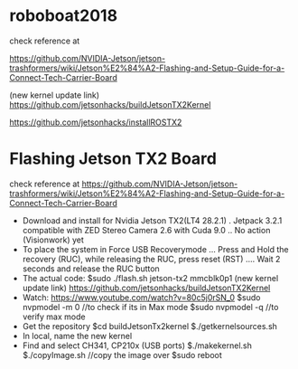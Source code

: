 # roboboat2018

check reference at

https://github.com/NVIDIA-Jetson/jetson-trashformers/wiki/Jetson%E2%84%A2-Flashing-and-Setup-Guide-for-a-Connect-Tech-Carrier-Board

(new kernel update link) https://github.com/jetsonhacks/buildJetsonTX2Kernel

 https://github.com/jetsonhacks/installROSTX2
 
# Flashing Jetson TX2 Board
check reference at
https://github.com/NVIDIA-Jetson/jetson-trashformers/wiki/Jetson%E2%84%A2-Flashing-and-Setup-Guide-for-a-Connect-Tech-Carrier-Board
- Download and install for Nvidia Jetson TX2(LT4 28.2.1) 
. Jetpack 3.2.1 compatible with ZED Stereo Camera 2.6 with Cuda 9.0
.. No action (Visionwork) yet
- To place the system in Force USB Recoverymode
... Press and Hold the recovery (RUC), while releasing the RUC, press reset (RST)
.... Wait 2 seconds and release the RUC button
- The actual code:
$sudo ./flash.sh jetson-tx2 mmcblk0p1
(new kernel update link) https://github.com/jetsonhacks/buildJetsonTX2Kernel
- Watch: https://www.youtube.com/watch?v=80c5j0rSN_0
$sudo nvpmodel -m 0 //to check if its in Max mode
$sudo nvpmodel -q //to verify max mode
- Get the repository
$cd buildJetsonTx2kernel
$./getkernelsources.sh
- In local, name the new kernel
- Find and select CH341, CP210x (USB ports)
$./makekernel.sh
$./copyImage.sh //copy the image over
$sudo reboot


